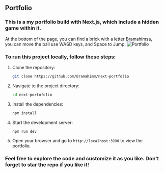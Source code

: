 ## Portfolio

### This is a my portfolio build with Next.js, which include a hidden game within it.

At the bottom of the page, you can find a brick with a letter Bramahimsa, you can move the ball use WASD keys, and Space to Jump.
![Portfolio](##Ongoing)

### To run this project locally, follow these steps:

1. Clone the repository:
   ```bash
   git clone https://github.com/Bramahimm/next-portfolio
   ```
2. Navigate to the project directory:
   ```bash
   cd next-portofolio
   ```
3. Install the dependencies:
   ```bash
   npm install
   ```
4. Start the development server:
   ```bash
   npm run dev
   ```
5. Open your browser and go to `http://localhost:3000` to view the portfolio.

### Feel free to explore the code and customize it as you like. Don't forget to star the repo if you like it!
